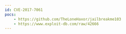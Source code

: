 ```yaml
---
id: CVE-2017-7061
pocs:
    - https://github.com/TheLoneHaxor/jailbreakme103
    - https://www.exploit-db.com/raw/42666
---
```

